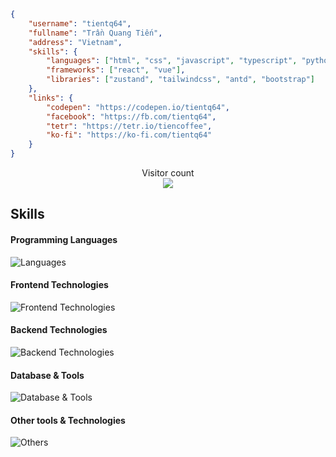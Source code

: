 <!-- ![](https://data14.sticker.fan/20200904/file_2745638_128x128.webp) -->
<!-- ![](https://img.itch.zone/aW1nLzEwNTE5NDMuZ2lm/original/UOzaTJ.gif) -->

```json
{
    "username": "tientq64",
    "fullname": "Trần Quang Tiến",
    "address": "Vietnam",
    "skills": {
        "languages": ["html", "css", "javascript", "typescript", "python"],
        "frameworks": ["react", "vue"],
        "libraries": ["zustand", "tailwindcss", "antd", "bootstrap"]
    },
    "links": {
        "codepen": "https://codepen.io/tientq64",
        "facebook": "https://fb.com/tientq64",
        "tetr": "https://tetr.io/tiencoffee",
        "ko-fi": "https://ko-fi.com/tientq64"
    }
}
```

<!-- ![](https://github-profile-summary-cards.vercel.app/api/cards/profile-details?username=tientq64&theme=github_dark) -->
<!-- ![](https://github-profile-summary-cards.vercel.app/api/cards/repos-per-language?username=tientq64&theme=github_dark) -->
<!-- ![](https://github-profile-summary-cards.vercel.app/api/cards/most-commit-language?username=tientq64&theme=github_dark) -->

<p align="center">
  Visitor count<br>
  <img src="https://profile-counter.glitch.me/tientq64/count.svg">
</p>

## Skills

#### Programming Languages
![Languages](https://skillicons.dev/icons?i=js,ts,py,php&perline=12)

#### Frontend Technologies
![Frontend Technologies](https://skillicons.dev/icons?i=html,css,react,redux,vue,tailwind,bootstrap,jquery,threejs,svg,sass,pug&perline=12)

#### Backend Technologies
![Backend Technologies](https://skillicons.dev/icons?i=nodejs,vite,electron,express,gcp&perline=12)

#### Database & Tools
![Database & Tools](https://skillicons.dev/icons?i=mysql,gql&perline=12)

#### Other tools & Technologies
![Others](https://skillicons.dev/icons?i=git,github,npm,pnpm,vitest,powershell,md,regex,vercel,codepen,vscode,sublime,ps,figma,stackoverflow,windows&perline=12)

<!--<p align="center">
  <img src="https://github-readme-stats.vercel.app/api/top-langs/?username=tientq64&theme=dark&layout=compact">
  &nbsp;&nbsp;&nbsp;
  <img src="https://github-profile-summary-cards.vercel.app/api/cards/productive-time?username=tientq64&theme=github_dark">
</p>-->

<!-- ![](https://github-profile-summary-cards.vercel.app/api/cards/stats?username=tientq64&theme=github_dark) -->

<!-- ![trophy](https://github-profile-trophy.vercel.app/?username=ryo-ma&no-frame=true&no-bg=true&theme=darkhub) -->

<!-- ![top_langs](https://github-readme-stats.vercel.app/api/top-langs/?username=tientq64&layout=compact&langs_count=10) -->

<!--
---

![](https://play.pokemonshowdown.com/sprites/ani/raikou.gif)
![](https://play.pokemonshowdown.com/sprites/ani/suicune.gif)
  ![](https://play.pokemonshowdown.com/sprites/ani/entei.gif)

   `Raikou`          `Suicune`           `Entei`

---

![](https://play.pokemonshowdown.com/sprites/ani/palkia.gif)
![](https://play.pokemonshowdown.com/sprites/ani/giratina.gif)
![](https://play.pokemonshowdown.com/sprites/ani/dialga.gif)

      `Palkia`                  `Giratina`                 `Dialga`
-->
